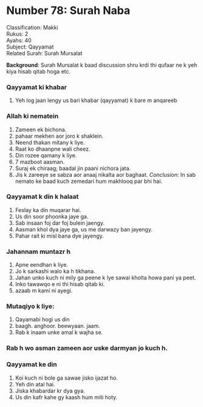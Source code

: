 # Number 78: Surah Naba

Classification: Makki  
Rukus: 2  
Ayahs: 40  
Subject: Qayyamat  
Related Surah: Surah Mursalat  

**Background**: ‌Surah Mursalat k baad discussion shru krdi thi qufaar ne k yeh kiya hisab qitab hoga etc.

### Qayyamat ki khabar
1. ‌Yeh log jaan lengy us bari khabar (qayyamat) k bare m anqareeb

### ‌Allah ki nematein
1. ‌Zameen ek bichona.
2. pahaar mekhen aor joro k shaklein.
3. Neend thakan mitany k liye.
4. Raat ko dhaanpne wali cheez.
5. Din rozee qamany k liye.
6. 7 mazboot aasman.
7. Suraj ek chiraag; baadal jin paani nichora jata.
8. Jis k zareeye se sabza aor anaaj nikalta aor baghaat.
*‌Conclusion*: In sab nemato ke baad kuch zemedari hum makhlooq par bhi hai.

### Qayyamat k din k halaat
1. Feslay ka din muqarar hai.
2. Us din soor phoonka jaye ga.
3. Sab insaan foj dar foj bulein jaengy.
4. Aasman khol dya jaye ga, us me darwazy ban jayengy.
5. Pahar rait ki misl bana dye jayengy.

### ‌Jahannam muntazr h
1. Apne eendhan k liye.
2. Jo k sarkashi walo ka h tikhana.
3. Jahan unko kuch ni mily ga peene k lye sawai kholta howa pani ya peet.
4. Inko tawawqo e ni thi hisab qitab ki.
5. azaab m kami ni ayegi.

### ‌Mutaqiyo k liye:
1. Qayamabi hogi us din
2. baagh. anghoor. beewyaan. jaam.
3. Rab k inaam unke amal k wajha se.
  
### ‌Rab h wo asman zameen aor uske darmyan jo kuch h.  

### Qayyamat ke din
1. Koi kuch ni bole ga sawae jisko ijazat ho.   
2. ‌Yeh din atal hai.  
3. Jiska khabardar kr dya gya.  
4. ‌Us din kafr kahe gy kaash hum miti hoty.     
